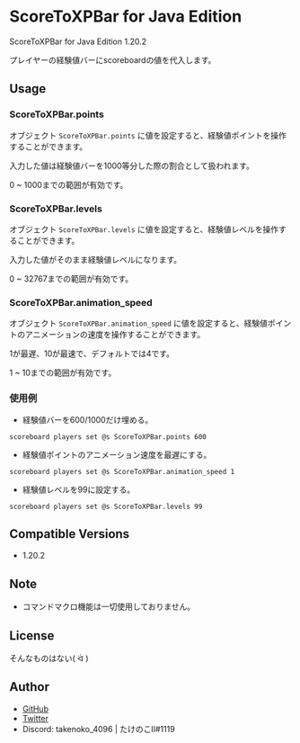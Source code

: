# ScoreToXPBar for Java Edition

ScoreToXPBar for Java Edition 1.20.2

プレイヤーの経験値バーにscoreboardの値を代入します。

## Usage

### ScoreToXPBar.points

オブジェクト `ScoreToXPBar.points` に値を設定すると、経験値ポイントを操作することができます。

入力した値は経験値バーを1000等分した際の割合として扱われます。

0 ~ 1000までの範囲が有効です。

### ScoreToXPBar.levels

オブジェクト `ScoreToXPBar.levels` に値を設定すると、経験値レベルを操作することができます。

入力した値がそのまま経験値レベルになります。

0 ~ 32767までの範囲が有効です。

### ScoreToXPBar.animation_speed

オブジェクト `ScoreToXPBar.animation_speed` に値を設定すると、経験値ポイントのアニメーションの速度を操作することができます。

1が最遅、10が最速で、デフォルトでは4です。

1 ~ 10までの範囲が有効です。

### 使用例

- 経験値バーを600/1000だけ埋める。
```mcfunction
scoreboard players set @s ScoreToXPBar.points 600
```

- 経験値ポイントのアニメーション速度を最遅にする。
```mcfunction
scoreboard players set @s ScoreToXPBar.animation_speed 1
```

- 経験値レベルを99に設定する。
```mcfunction
scoreboard players set @s ScoreToXPBar.levels 99
```

## Compatible Versions

- 1.20.2

## Note

- コマンドマクロ機能は一切使用しておりません。

## License

そんなものはない( ᐛ )

## Author

- [GitHub](https://github.com/Takenoko-II)
- [Twitter](https://twitter.com/Takenoko_4096)
- Discord: takenoko_4096 | たけのこII#1119
